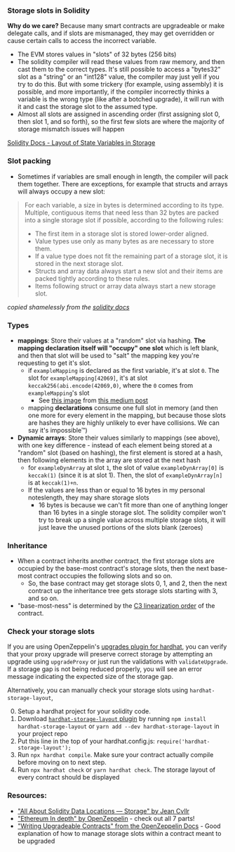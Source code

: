 ### Storage slots in Solidity

**Why do we care?** Because many smart contracts are upgradeable or make delegate calls, and if slots are mismanaged, they may get overridden or cause certain calls to access the incorrect variable. 
- The EVM stores values in "slots" of 32 bytes (256 bits)
- The solidity compiler will read these values from raw memory, and then cast them to the correct types. It's still possible to access a "bytes32" slot as a "string" or an "int128" value, the compiler may just yell if you try to do this. But with some trickery (for example, using assembly) it is possible, and more importantly, if the compiler incorrectly thinks a variable is the wrong type (like after a botched upgrade), it will run with it and cast the storage slot to the assumed type.
- Almost all slots are assigned in ascending order (first assigning slot 0, then slot 1, and so forth), so the first few slots are where the majority of storage mismatch issues will happen

[Solidity Docs - Layout of State Variables in Storage](https://docs.soliditylang.org/en/latest/internals/layout_in_storage.html#layout-of-state-variables-in-storage)

### Slot packing

- Sometimes if variables are small enough in length, the compiler will pack them together. There are exceptions, for example that structs and arrays will always occupy a new slot:
> For each variable, a size in bytes is determined according to its type. Multiple, contiguous items that need less than 32 bytes are packed into a single storage slot if possible, according to the following rules:
> - The first item in a storage slot is stored lower-order aligned.
> - Value types use only as many bytes as are necessary to store them.
> - If a value type does not fit the remaining part of a storage slot, it is stored in the next storage slot.
> - Structs and array data always start a new slot and their items are packed tightly according to these rules.
> - Items following struct or array data always start a new storage slot.

_copied shamelessly from the [solidity docs](https://docs.soliditylang.org/en/latest/internals/layout_in_storage.html#layout-of-state-variables-in-storage)_

### Types

- **mappings**: Store their values at a "random" slot via hashing. **The mapping declaration itself will "occupy" one slot** which is left blank, and then that slot will be used to "salt" the mapping key you're requesting to get it's slot.
  - if `exampleMapping` is declared as the first variable, it's at slot `0`. The slot for `exampleMapping[42069]`, it's at slot `keccak256(abi.encode(42069,0)`, where the `0` comes from `exampleMapping`'s slot
    - See [this image](https://miro.medium.com/max/1400/1*YKIFfJIaAlHpPrtPMXeCbA.png) from [this medium post](https://medium.com/coinmonks/solidity-tutorial-all-about-mappings-29a12269ee14) 
  - mapping **declarations** consume one full slot in memory (and then one more for every element in the mapping, but because those slots are hashes they are highly unlikely to ever have collisions. We can say it's impossible™️)
- **Dynamic arrays**: Store their values similarly to mappings (see above), with one key difference - instead of each element being stored at a "random" slot (based on hashing), the first element is stored at a hash, then following elements in the array are stored at the next hash
  - for `exampleDynArray` at slot `1`, the slot of value `exampleDynArray[0]` is `keccak(1)` (since it is at slot 1). Then, the slot of `exampleDynArray[n]` is at `keccak(1)+n`.
  - If the values are less than or equal to 16 bytes in my personal noteslength, they may share storage slots
    - 16 bytes is because we can't fit more than one of anything longer than 16 bytes in a single storage slot. The solidity compiler won't try to break up a single value across multiple storage slots, it will just leave the unused portions of the slots blank (zeroes)

### Inheritance

- When a contract inherits another contract, the first storage slots are occupied by the base-most contract's storage slots, then the next base-most contract occupies the following slots and so on. 
  - So, the base contract may get storage slots 0, 1, and 2, then the next contract up the inheritance tree gets storage slots starting with 3, and so on.
- "base-most-ness" is determined by the [C3 linearization order](https://en.wikipedia.org/wiki/C3_linearization) of the contract.

### Check your storage slots

If you are using OpenZeppelin's [upgrades plugin for hardhat](https://www.npmjs.com/package/@openzeppelin/hardhat-upgrades), you can verify that your proxy upgrade will preserve correct storage by attempting an upgrade using `upgradeProxy` or just run the validations with `validateUpgrade`. If a storage gap is not being reduced properly, you will see an error message indicating the expected size of the storage gap.

Alternatively, you can manually check your storage slots using `hardhat-storage-layout`,

0. Setup a hardhat project for your solidity code.
1. Download [`hardhat-storage-layout` plugin](https://npmmirror.com/package/hardhat-storage-layout) by running `npm install hardhat-storage-layout` or `yarn add --dev hardhat-storage-layout`  in your project repo
2. Put this line in the top of your hardhat.config.js: `require('hardhat-storage-layout');`
3. Run `npx hardhat compile`. Make sure your contract actually compile before moving on to next step.  
5. Run `npx hardhat check` or `yarn hardhat check`. The storage layout of every contract should be displayed

### Resources:

- ["All About Solidity Data Locations — Storage" by Jean Cvllr](https://betterprogramming.pub/all-about-solidity-data-locations-part-i-storage-e50604bfc1ad)
- ["Ethereum In depth" by OpenZeppelin](https://blog.openzeppelin.com/ethereum-in-depth-part-1-968981e6f833/) - check out all 7 parts!
- ["Writing Upgradeable Contracts" from the OpenZeppelin Docs](https://docs.openzeppelin.com/upgrades-plugins/1.x/writing-upgradeable) - Good explanation of how to manage storage slots within a contract meant to be upgraded
